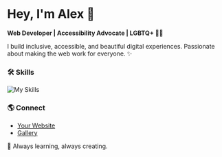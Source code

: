 # Hey, I'm Alex 💙

**Web Developer | Accessibility Advocate | LGBTQ+ 🏳️‍🌈**

I build inclusive, accessible, and beautiful digital experiences. Passionate about making the web work for everyone. ✨

### 🛠️ Skills

![My Skills](https://skillicons.dev/icons?i=html,css,js,react,nextjs,tailwind,figma,git,github)

### 🌎 Connect
- [Your Website](https://sweat.rocks)
- [Gallery](https://gallery.sweat.rocks)

🚀 Always learning, always creating.
